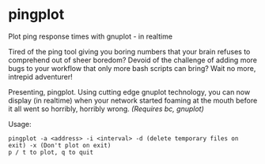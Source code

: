 # pingplot
Plot ping response times with gnuplot - in realtime

Tired of the ping tool giving you boring numbers that your brain refuses to comprehend out of sheer boredom? Devoid of the challenge of adding more bugs to your workflow that only more bash scripts can bring? Wait no more, intrepid adventurer!

Presenting, pingplot. Using cutting edge gnuplot technology, you can now display (in realtime) when your network started foaming at the mouth before it all went so horribly, horribly wrong.
*(Requires bc, gnuplot)*

Usage: 
 
    pingplot -a <address> -i <interval> -d (delete temporary files on exit) -x (Don't plot on exit)
    p / t to plot, q to quit


